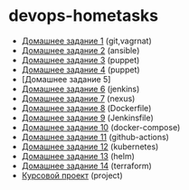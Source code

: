 # devops-hometasks

- [Домашнее задание 1](01-vagrant/README.md#домашнее-задание-1) (git,vagrnat)
- [Домашнее задание 2](02-ansible/Readme.md#домашнее-задание-2) (ansible)
- [Домашнее задание 3](03-puppet/Readme.md#домашнее-задание-3) (puppet)
- [Домашнее задание 4](04-puppet/Readme.md#домашнее-задание-4) (puppet)
- [Домашнее задание 5]
- [Домашнее задание 6](07-jenkins/README.md#домашнее-задание-6) (jenkins)
- [Домашнее задание 7](08-nexus/README.md#домашнее-задание-7) (nexus)
- [Домашнее задание 8](09-docker/README.md#домашнее-задание-8) (Dockerfile)
- [Домашнее задание 9](10-pipeline/README.md#домашнее-задание-9) (Jenkinsfile)
- [Домашнее задание 10](12-docker-compose/README.md#домашнее-задание-10) (docker-compose)
- [Домашнее задание 11](13-github-actions/README.md#домашнее-задание-11) (github-actions)
- [Домашнее задание 12](14-kubernetes/README.md#домашнее-задание-12) (kubernetes)
- [Домашнее задание 13](15-helm/README.md#домашнее-задание-13) (helm)
- [Домашнее задание 14](17-18-terraform/README.md#домашнее-задание-14) (terraform)
- [Курсовой проект](16-argocd/README.md#курсовой-проект) (project)
